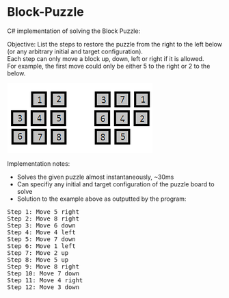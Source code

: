 # Block-Puzzle
C# implementation of solving the Block Puzzle:

Objective: List the steps to restore the puzzle from the right to the left below (or any arbitrary initial and target configuration).
<br>Each step can only move a block up, down, left or right if it is allowed. 
<br>For example, the first move could only be either 5 to the right or 2 to the below.

![alt tag](example.png)

Implementation notes:
- Solves the given puzzle almost instantaneously, ~30ms
- Can specifiy any initial and target configuration of the puzzle board to solve
- Solution to the example above as outputted by the program:
<pre>
Step 1: Move 5 right
Step 2: Move 8 right
Step 3: Move 6 down
Step 4: Move 4 left
Step 5: Move 7 down
Step 6: Move 1 left
Step 7: Move 2 up
Step 8: Move 5 up
Step 9: Move 8 right
Step 10: Move 7 down
Step 11: Move 4 right
Step 12: Move 3 down
</pre>
